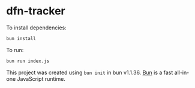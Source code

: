 # dfn-tracker

To install dependencies:

```bash
bun install
```

To run:

```bash
bun run index.js
```

This project was created using `bun init` in bun v1.1.36. [Bun](https://bun.sh) is a fast all-in-one JavaScript runtime.
